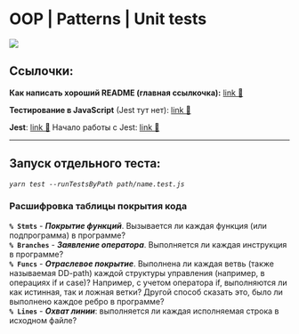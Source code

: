 # OOP | Patterns | Unit tests

![](https://pbs.twimg.com/media/D5kWTVLWAAEscsj.jpg)

## Ссылочки:

**Как написать хороший README (главная ссылкочка):** [link &#128279;](https://medium.com/nuances-of-programming/%D0%BA%D0%B0%D0%BA-%D0%BD%D0%B0%D0%BF%D0%B8%D1%81%D0%B0%D1%82%D1%8C-%D1%85%D0%BE%D1%80%D0%BE%D1%88%D0%B8%D0%B9-readme-%D0%BA%D1%80%D0%B0%D1%82%D0%BA%D0%B8%D0%B9-%D0%BA%D1%83%D1%80%D1%81-79aede120702 'Как написать хороший README')

**Тестирование в JavaScript** (Jest тут нет): [link &#128279;](https://habr.com/ru/post/314978/)

**Jest**: [link &#128279;](https://medium.com/devschacht/berry-de-witte-unit-testing-your-react-application-with-jest-and-enzyme-6ef3658fdc93) Начало работы с Jest: [link &#128279;](https://doc.ebichu.cc/jest/docs/ru/getting-started.html)

---

## Запуск отдельного теста:

_`yarn test --runTestsByPath path/name.test.js`_

### Расшифровка таблицы покрытия кода

**`% Stmts`** - **_Покрытие функций_**. Вызывается ли каждая функция (или подпрограмма) в программе?  
**`% Branches`** - **_Заявление оператора_**. Выполняется ли каждая инструкция в программе?  
**`% Funcs`** - **_Отраслевое покрытие_**. Выполнена ли каждая ветвь (также называемая DD-path) каждой структуры управления (например, в операциях if и case)? Например, с учетом оператора if, выполняются ли как истинная, так и ложная ветки? Другой способ сказать это, было ли выполнено каждое ребро в программе?  
**`% Lines`** - **_Охват линии_**: выполняется ли каждая исполняемая строка в исходном файле?
